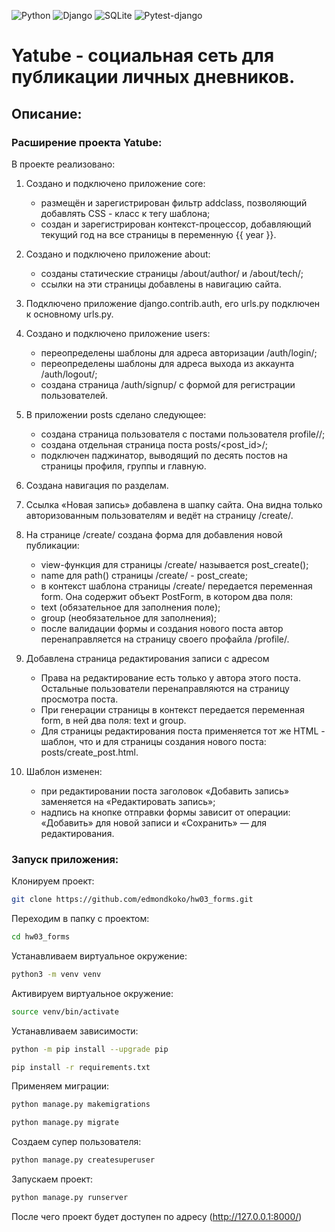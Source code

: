 ![Python](https://img.shields.io/badge/Python-3.10-blue?style=for-the-badge&logo=python&logoColor=yellow)
![Django](https://img.shields.io/badge/Django-2.2.6-red?style=for-the-badge&logo=django&logoColor=blue)
![SQLite](https://img.shields.io/badge/SQLite-grey?style=for-the-badge&logo=postgresql&logoColor=yellow)
![Pytest-django](https://img.shields.io/badge/pytest-django==3.8.0-orange?style=for-the-badge&logo=nginx&logoColor=green)


# Yatube - социальная сеть для публикации личных дневников. 

## Описание:
### Расширение проекта Yatube:

В проекте реализовано:
1. Создано и подключено приложение core:
   - размещён и зарегистрирован фильтр addclass, позволяющий добавлять CSS - класс к тегу шаблона;
   - создан и зарегистрирован контекст-процессор, добавляющий текущий год на все страницы в переменную {{ year }}.
2. Создано и подключено приложение about:
   - созданы статические страницы /about/author/ и /about/tech/;
   - ссылки на эти страницы добавлены в навигацию сайта.
3. Подключено приложение django.contrib.auth, его urls.py подключен к основному urls.py.

4. Создано и подключено приложение users:
   - переопределены шаблоны для адреса авторизации /auth/login/;
   - переопределены шаблоны для адреса выхода из аккаунта /auth/logout/;
   - создана страница /auth/signup/ с формой для регистрации пользователей.
5. В приложении posts сделано следующее:
   - создана страница пользователя c постами пользователя profile/<username>/;
   - создана отдельная страница поста posts/<post_id>/;
   - подключен паджинатор, выводящий по десять постов на страницы профиля, группы и главную.
     
6. Создана навигация по разделам.
   
7. Ссылка «Новая запись» добавлена в шапку сайта. Она видна только авторизованным пользователям и ведёт на страницу /create/.

8. На странице /create/ создана форма для добавления новой публикации:
   - view-функция для страницы /create/ называется post_create();
   - name для path() страницы /create/ - post_create;
   - в контекст шаблона страницы /create/ передается переменная form. Она содержит объект PostForm, в котором два поля:
   - text (обязательное для заполнения поле);
   - group (необязательное для заполнения);
   - после валидации формы и создания нового поста автор перенаправляется на страницу своего профайла /profile/.

9. Добавлена страница редактирования записи с адресом
    - Права на редактирование есть только у автора этого поста. Остальные пользователи перенаправляются на страницу просмотра поста.
    - При генерации страницы в контекст передается переменная form, в ней два поля: text и group.
    - Для страницы редактирования поста применяется тот же HTML - шаблон, что и для страницы создания нового поста: posts/create_post.html.
      
10. Шаблон изменен:
    - при редактировании поста заголовок «Добавить запись» заменяется на «Редактировать запись»;
    - надпись на кнопке отправки формы зависит от операции: «Добавить» для новой записи и «Сохранить» — для редактирования.
      
### Запуск приложения:

Клонируем проект:

```bash
git clone https://github.com/edmondkoko/hw03_forms.git
```

Переходим в папку с проектом:

```bash
cd hw03_forms
```

Устанавливаем виртуальное окружение:

```bash
python3 -m venv venv
```

Активируем виртуальное окружение:

```bash
source venv/bin/activate
```

Устанавливаем зависимости:

```bash
python -m pip install --upgrade pip
```
```bash
pip install -r requirements.txt
```

Применяем миграции:

```bash
python manage.py makemigrations
```
```bash
python manage.py migrate
```

Создаем супер пользователя:

```bash
python manage.py createsuperuser
```

Запускаем проект:

```bash
python manage.py runserver
```

После чего проект будет доступен по адресу (http://127.0.0.1:8000/)
